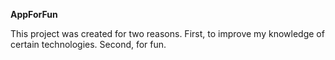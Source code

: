 **AppForFun**

This project was created for two reasons. First, to improve my knowledge of certain technologies. Second, for fun.
